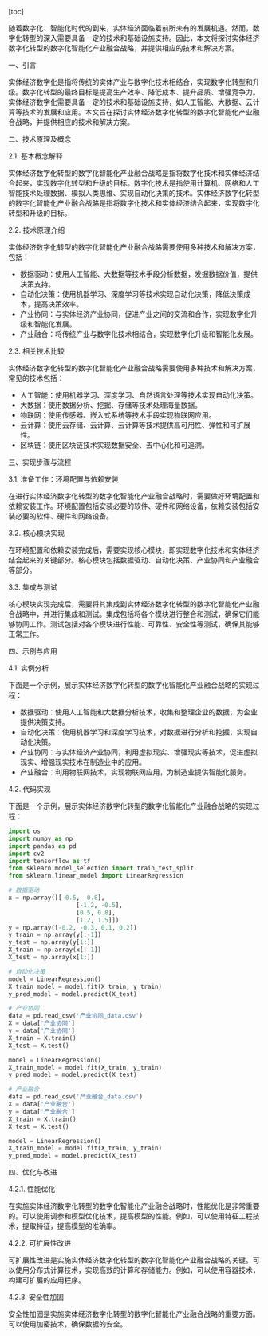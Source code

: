 
[toc]                    
                
                
随着数字化、智能化时代的到来，实体经济面临着前所未有的发展机遇。然而，数字化转型的深入需要具备一定的技术和基础设施支持。因此，本文将探讨实体经济数字化转型的数字化智能化产业融合战略，并提供相应的技术和解决方案。

一、引言

实体经济数字化是指将传统的实体产业与数字化技术相结合，实现数字化转型和升级。数字化转型的最终目标是提高生产效率、降低成本、提升品质、增强竞争力。实体经济数字化需要具备一定的技术和基础设施支持，如人工智能、大数据、云计算等技术的发展和应用。本文旨在探讨实体经济数字化转型的数字化智能化产业融合战略，并提供相应的技术和解决方案。

二、技术原理及概念

2.1. 基本概念解释

实体经济数字化转型的数字化智能化产业融合战略是指将数字化技术和实体经济结合起来，实现数字化转型和升级的目标。数字化技术是指使用计算机、网络和人工智能技术处理数据、模拟人类思维、实现自动化决策的技术。实体经济数字化转型的数字化智能化产业融合战略是指将数字化技术和实体经济结合起来，实现数字化转型和升级的目标。

2.2. 技术原理介绍

实体经济数字化转型的数字化智能化产业融合战略需要使用多种技术和解决方案，包括：

- 数据驱动：使用人工智能、大数据等技术手段分析数据，发掘数据价值，提供决策支持。
- 自动化决策：使用机器学习、深度学习等技术实现自动化决策，降低决策成本，提高决策效率。
- 产业协同：与实体经济产业协同，促进产业之间的交流和合作，实现数字化升级和智能化发展。
- 产业融合：将传统产业与数字化技术相结合，实现数字化升级和智能化发展。

2.3. 相关技术比较

实体经济数字化转型的数字化智能化产业融合战略需要使用多种技术和解决方案，常见的技术包括：

- 人工智能：使用机器学习、深度学习、自然语言处理等技术实现自动化决策。
- 大数据：使用数据分析、挖掘、存储等技术处理海量数据。
- 物联网：使用传感器、嵌入式系统等技术手段实现物联网应用。
- 云计算：使用云存储、云计算、云计算等技术提供高可用性、弹性和可扩展性。
- 区块链：使用区块链技术实现数据安全、去中心化和可追溯。

三、实现步骤与流程

3.1. 准备工作：环境配置与依赖安装

在进行实体经济数字化转型的数字化智能化产业融合战略时，需要做好环境配置和依赖安装工作。环境配置包括安装必要的软件、硬件和网络设备，依赖安装包括安装必要的软件、硬件和网络设备。

3.2. 核心模块实现

在环境配置和依赖安装完成后，需要实现核心模块，即实现数字化技术和实体经济结合起来的关键部分。核心模块包括数据驱动、自动化决策、产业协同和产业融合等部分。

3.3. 集成与测试

核心模块实现完成后，需要将其集成到实体经济数字化转型的数字化智能化产业融合战略中，并进行集成和测试。集成包括将各个模块进行整合和测试，确保它们能够协同工作。测试包括对各个模块进行性能、可靠性、安全性等测试，确保其能够正常工作。

四、示例与应用

4.1. 实例分析

下面是一个示例，展示实体经济数字化转型的数字化智能化产业融合战略的实现过程：

- 数据驱动：使用人工智能和大数据分析技术，收集和整理企业的数据，为企业提供决策支持。
- 自动化决策：使用机器学习和深度学习技术，对数据进行分析和挖掘，实现自动化决策。
- 产业协同：与实体经济产业协同，利用虚拟现实、增强现实等技术，促进虚拟现实、增强现实技术在制造业中的应用。
- 产业融合：利用物联网技术，实现物联网应用，为制造业提供智能化服务。

4.2. 代码实现

下面是一个示例，展示实体经济数字化转型的数字化智能化产业融合战略的实现过程：

```python
import os
import numpy as np
import pandas as pd
import cv2
import tensorflow as tf
from sklearn.model_selection import train_test_split
from sklearn.linear_model import LinearRegression

# 数据驱动
x = np.array([[-0.5, -0.8],
                   [-1.2, -0.5],
                   [0.5, 0.8],
                   [1.2, 1.5]])
y = np.array([-0.2, -0.3, 0.1, 0.2])
y_train = np.array(y[:-1])
y_test = np.array(y[1:])
X_train = np.array(x[:-1])
X_test = np.array(x[1:])

# 自动化决策
model = LinearRegression()
X_train_model = model.fit(X_train, y_train)
y_pred_model = model.predict(X_test)

# 产业协同
data = pd.read_csv('产业协同_data.csv')
X = data['产业协同']
y = data['产业协同']
X_train = X.train()
X_test = X.test()

model = LinearRegression()
X_train_model = model.fit(X_train, y_train)
y_pred_model = model.predict(X_test)

# 产业融合
data = pd.read_csv('产业融合_data.csv')
X = data['产业融合']
y = data['产业融合']
X_train = X.train()
X_test = X.test()

model = LinearRegression()
X_train_model = model.fit(X_train, y_train)
y_pred_model = model.predict(X_test)
```

四、优化与改进

4.2.1. 性能优化

在实施实体经济数字化转型的数字化智能化产业融合战略时，性能优化是非常重要的。可以使用调参和模型优化技术，提高模型的性能。例如，可以使用特征工程技术，提取特征，提高模型的准确率。

4.2.2. 可扩展性改进

可扩展性改进是实施实体经济数字化转型的数字化智能化产业融合战略的关键。可以使用分布式计算技术，实现高效的计算和存储能力。例如，可以使用容器技术，构建可扩展的应用程序。

4.2.3. 安全性加固

安全性加固是实施实体经济数字化转型的数字化智能化产业融合战略的重要方面。可以使用加密技术，确保数据的安全。


